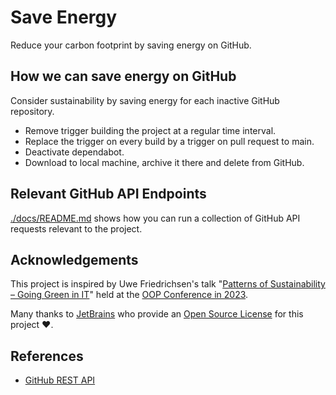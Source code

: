 # Save Energy

Reduce your carbon footprint by saving energy on GitHub.

## How we can save energy on GitHub

Consider sustainability by saving energy for each inactive GitHub repository.

- Remove trigger building the project at a regular time interval.
- Replace the trigger on every build by a trigger on pull request to main.
- Deactivate dependabot.
- Download to local machine, archive it there and delete from GitHub.

## Relevant GitHub API Endpoints

[./docs/README.md](./docs/README.md) shows how you can run a collection of GitHub API requests relevant to the project.

## Acknowledgements

This project is inspired by Uwe Friedrichsen's talk "[Patterns of Sustainability – Going Green in IT](https://speakerdeck.com/ufried/patterns-of-sustainability-going-green-in-it)" held at the [OOP Conference in 2023](https://www.oop-konferenz.de/).

Many thanks to [JetBrains](https://www.jetbrains.com/?from=save-energy) who provide an [Open Source License](https://www.jetbrains.com/community/opensource/) for this project ❤️.

## References

- [GitHub REST API](https://docs.github.com/en/rest)
